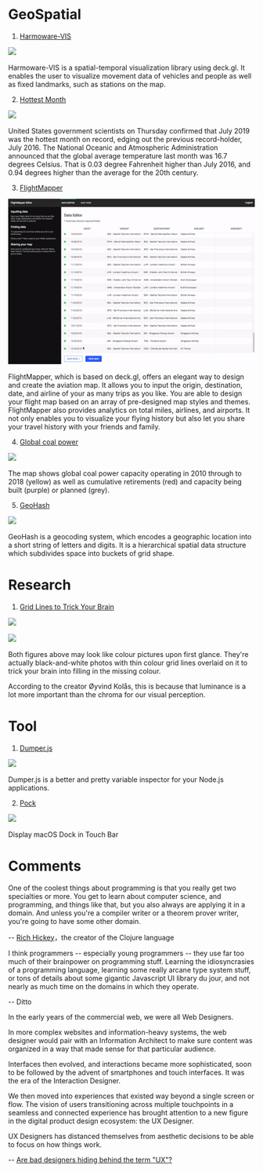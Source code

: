 # GeoSpatial

1. [Harmoware-VIS](https://github.com/Harmoware/Harmoware-VIS)

![](https://github.com/Harmoware/Harmoware-VIS/raw/develop/1.1x/topimage.jpg)

Harmoware-VIS is a spatial-temporal visualization library using deck.gl. It enables the user to visualize movement data of vehicles and people as well as fixed landmarks, such as stations on the map.

2. [Hottest Month](https://www.nytimes.com/2019/08/15/climate/hottest-july-noaa.html)

![](https://static01.nyt.com/images/2018/08/30/us/how-much-hotter-is-your-hometown-promo-1535677591454/how-much-hotter-is-your-hometown-promo-1535677591454-threeByTwoSmallAt2X-v3.jpg)

United States government scientists on Thursday confirmed that July 2019 was the hottest month on record, edging out the previous record-holder, July 2016. The National Oceanic and Atmospheric Administration announced that the global average temperature last month was 16.7 degrees Celsius. That is 0.03 degree Fahrenheit higher than July 2016, and 0.94 degrees higher than the average for the 20th century.

3. [FlightMapper](https://flightmapper.io/)

![](../images/issue-5-1.gif)

FlightMapper, which is based on deck.gl, offers an elegant way to design and create the aviation map. It allows you to input the origin, destination, date, and airline of your as many trips as you like. You are able to design your flight map based on an array of pre-designed map styles and themes. FlightMapper also provides analytics on total miles, airlines, and airports. It not only enables you to visualize your flying history but also let you share your travel history with your friends and family.

4. [Global coal power](https://www.carbonbrief.org/mapped-worlds-coal-power-plants)

![](../images/issue-5-2.gif)

The map shows global coal power capacity operating in 2010 through to 2018 (yellow) as well as cumulative retirements (red) and capacity being built (purple) or planned (grey).

5. [GeoHash](https://en.wikipedia.org/wiki/Geohash)

![](https://www.pubnub.com/wp-content/uploads/2014/05/ProximityChat1.jpg)

GeoHash is a geocoding system, which encodes a geographic location into a short string of letters and digits. It is a hierarchical spatial data structure which subdivides space into buckets of grid shape.

# Research

1. [Grid Lines to Trick Your Brain](https://petapixel.com/2019/07/31/this-black-and-white-photo-uses-color-grid-lines-to-trick-your-brain/)

![](https://petapixel.com/assets/uploads/2019/07/blackandwhitetrick.jpg)

![](https://petapixel.com/assets/uploads/2019/07/example.jpg)

Both figures above may look like colour pictures upon first glance. They're actually black-and-white photos with thin colour grid lines overlaid on it to trick your brain into filling in the missing colour.

According to the creator Øyvind Kolås, this is because that luminance is a lot more important than the chroma for our visual perception.

# Tool

1. [Dumper.js](https://github.com/ziishaned/dumper.js)

![](https://camo.githubusercontent.com/41ac472429d66b0cbbe67e3fb7fbc4488340f268/68747470733a2f2f692e696d6775722e636f6d2f694b49656c34732e706e67)

Dumper.js is a better and pretty variable inspector for your Node.js applications.

2. [Pock](https://github.com/pigigaldi/Pock)

![](https://camo.githubusercontent.com/51a17fe9599c84dddda6aa5540e8cdbebedfce83/68747470733a2f2f706f636b2e6465762f6173736574732f696d672f707265766965772f706f636b5f776964676574732e706e67)

Display macOS Dock in Touch Bar

# Comments

One of the coolest things about programming is that you really get two specialties or more. You get to learn about computer science, and programming, and things like that, but you also always are applying it in a domain. And unless you're a compiler writer or a theorem prover writer, you're going to have some other domain.

-- [Rich Hickey](https://github.com/matthiasn/talk-transcripts/blob/master/Hickey_Rich/ProblemSolving.md)，the creator of the Clojure language

I think programmers -- especially young programmers -- they use far too much of their brainpower on programming stuff. Learning the idiosyncrasies of a programming language, learning some really arcane type system stuff, or tons of details about some gigantic Javascript UI library du jour, and not nearly as much time on the domains in which they operate.

-- Ditto

In the early years of the commercial web, we were all Web Designers.

In more complex websites and information-heavy systems, the web designer would pair with an Information Architect to make sure content was organized in a way that made sense for that particular audience.

Interfaces then evolved, and interactions became more sophisticated, soon to be followed by the advent of smartphones and touch interfaces. It was the era of the Interaction Designer.

We then moved into experiences that existed way beyond a single screen or flow. The vision of users transitioning across multiple touchpoints in a seamless and connected experience has brought attention to a new figure in the digital product design ecosystem: the UX Designer.

UX Designers has distanced themselves from aesthetic decisions to be able to focus on how things work.

-- [Are bad designers hiding behind the term "UX"?](https://uxdesign.cc/are-bad-designers-hiding-behind-the-term-ux-c3e30f0a4778)

